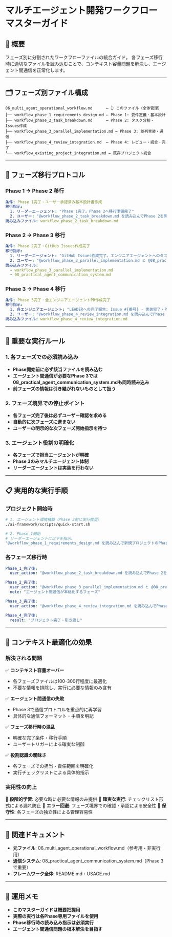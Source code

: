 # マルチエージェント開発ワークフロー マスターガイド

## 🎯 概要
フェーズ別に分割されたワークフローファイルの統合ガイド。
各フェーズ移行時に適切なファイルを読み込むことで、コンテキスト容量問題を解決し、エージェント間通信を正常化します。

---

## 🗂️ フェーズ別ファイル構成

```
06_multi_agent_operational_workflow.md      ← 👆 このファイル（全体管理）
├── workflow_phase_1_requirements_design.md ← Phase 1: 要件定義・基本設計
├── workflow_phase_2_task_breakdown.md      ← Phase 2: タスク分割・Issues作成
├── workflow_phase_3_parallel_implementation.md ← Phase 3: 並列実装・通信
├── workflow_phase_4_review_integration.md  ← Phase 4: レビュー・統合・完了
└── workflow_existing_project_integration.md ← 既存プロジェクト統合
```

---

## 🔄 フェーズ移行プロトコル

### **Phase 1 → Phase 2 移行**
```yaml
条件: Phase 1完了・ユーザー承認済み基本設計書作成
移行指示: 
  1. リーダーエージェント: "Phase 1完了。Phase 2へ移行準備完了"
  2. ユーザー: "@workflow_phase_2_task_breakdown.md を読み込んでPhase 2を開始してください"
読み込みファイル: workflow_phase_2_task_breakdown.md
```

### **Phase 2 → Phase 3 移行**
```yaml
条件: Phase 2完了・GitHub Issues作成完了
移行指示:
  1. リーダーエージェント: "GitHub Issues作成完了。エンジニアエージェントへのタスク分配準備完了"
  2. ユーザー: "@workflow_phase_3_parallel_implementation.md と @08_practical_agent_communication_system.md を読み込んでPhase 3を開始してください"
読み込みファイル: 
  - workflow_phase_3_parallel_implementation.md
  - 08_practical_agent_communication_system.md
```

### **Phase 3 → Phase 4 移行**
```yaml
条件: Phase 3完了・全エンジニアエージェントPR作成完了
移行指示:
  1. 各エンジニアエージェント: "LEADERへの完了報告: Issue #{番号} - 実装完了・PR作成済み"
  2. ユーザー: "@workflow_phase_4_review_integration.md を読み込んでPhase 4を開始してください"
読み込みファイル: workflow_phase_4_review_integration.md
```

---

## 🚨 重要な実行ルール

### **1. 各フェーズでの必須読み込み**
- **Phase開始前に必ず該当ファイルを読み込む**
- **エージェント間通信が必要なPhase 3では08_practical_agent_communication_system.mdも同時読み込み**
- **前フェーズの情報は引き継がれないものとして扱う**

### **2. フェーズ境界での停止ポイント**
- **各フェーズ完了後は必ずユーザー確認を求める**
- **自動的に次フェーズに進まない**
- **ユーザーの明示的な次フェーズ開始指示を待つ**

### **3. エージェント役割の明確化**
- **各フェーズで担当エージェントが明確**
- **Phase 3のみマルチエージェント体制**
- **リーダーエージェントは実装を行わない**

---

## 📋 実用的な実行手順

### **プロジェクト開始時**
```bash
# 1. エージェント環境構築（Phase 3前に実行推奨）
./ai-framework/scripts/quick-start.sh

# 2. Phase 1開始
# リーダーエージェントに以下を指示:
"@workflow_phase_1_requirements_design.md を読み込んで新規プロジェクトのPhase 1を開始してください"
```

### **各フェーズ移行時**
```yaml
Phase_1_完了後:
  user_action: "@workflow_phase_2_task_breakdown.md を読み込んでPhase 2を開始してください"

Phase_2_完了後:
  user_action: "@workflow_phase_3_parallel_implementation.md と @08_practical_agent_communication_system.md を読み込んでPhase 3を開始してください"
  note: "エージェント間通信が本格化するフェーズ"

Phase_3_完了後:
  user_action: "@workflow_phase_4_review_integration.md を読み込んでPhase 4を開始してください"

Phase_4_完了後:
  result: "プロジェクト完了・引き渡し"
```

---

## 🎯 コンテキスト最適化の効果

### **解決される問題**
✅ **コンテキスト容量オーバー**
- 各フェーズファイルは100-300行程度に最適化
- 不要な情報を排除し、実行に必要な情報のみ含有

✅ **エージェント間通信の失敗**
- Phase 3で通信プロトコルを重点的に再学習
- 具体的な通信フォーマット・手順を明記

✅ **フェーズ移行時の混乱**
- 明確な完了条件・移行手順
- ユーザートリガーによる確実な制御

✅ **役割認識の曖昧さ**
- 各フェーズでの担当・責任範囲を明確化
- 実行チェックリストによる具体的指示

### **実用性の向上**
🚀 **段階的学習**: 必要な時に必要な情報のみ提供
🚀 **確実な実行**: チェックリスト形式による漏れ防止
🚀 **エラー回避**: フェーズ境界での確認・承認による安全性
🚀 **保守性**: 各フェーズの独立性による管理容易性

---

## 🔗 関連ドキュメント
- **元ファイル**: 06_multi_agent_operational_workflow.md（参考用・非実行用）
- **通信システム**: 08_practical_agent_communication_system.md（Phase 3で重要）
- **フレームワーク全体**: README.md・USAGE.md

---

## 📝 運用メモ
- **このマスターガイドは概要把握用**
- **実際の実行は各Phase専用ファイルを使用**
- **Phase移行時の読み込み指示は必須実行**
- **エージェント間通信問題の根本解決を目指す** 